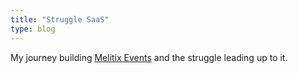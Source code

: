 ```yaml
---
title: "Struggle SaaS"
type: blog
---
```

My journey building [Melitix Events](https://melitix.com) and the struggle leading up to it.
